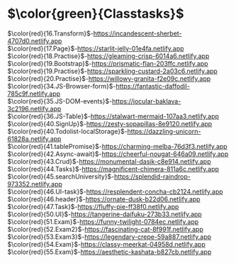 # $\color{green}{Classtasks}$ 

$\color{red}{16.Transform}$-https://incandescent-sherbet-4707d0.netlify.app <br>
$\color{red}{17.Page}$-https://starlit-jelly-01e4fa.netlify.app <br>
$\color{red}{18.Practise}$-https://gleaming-crisp-6014a6.netlify.app <br>
$\color{red}{19.Bootstrap}$-https://prismatic-flan-203ffc.netlify.app <br>
$\color{red}{19.Practise}$-https://sparkling-custard-2a03c6.netlify.app <br>
$\color{red}{20.Practise}$-https://willowy-granita-f2e09c.netlify.app <br>
$\color{red}{34.JS-Browser-form}$-https://fantastic-daffodil-785c9f.netlify.app <br>
$\color{red}{35.JS-DOM-events}$-https://jocular-baklava-3c2196.netlify.app <br>
$\color{red}{36.JS-Table}$-https://stalwart-mermaid-107aa3.netlify.app <br>
$\color{red}{40.SignUp}$-https://zesty-sopapillas-8e9120.netlify.app <br>
$\color{red}{40.Todolist-localStorage}$-https://dazzling-unicorn-61828a.netlify.app <br>
$\color{red}{41.tablePromise}$-https://charming-melba-76d3f3.netlify.app <br>
$\color{red}{42.Async-await}$-https://cheerful-nougat-646a09.netlify.app <br>
$\color{red}{43.Crud}$-https://monumental-dasik-c8e914.netlify.app <br>
$\color{red}{44.Tasks}$-https://magnificent-chimera-811a6c.netlify.app <br>
$\color{red}{45.searchUniversity}$-https://splendid-raindrop-973352.netlify.app <br>
$\color{red}{46.UI-task}$-https://resplendent-concha-cb2124.netlify.app <br>
$\color{red}{46.header}$-https://ornate-dusk-b22d06.netlify.app <br>
$\color{red}{47.Task}$-https://fluffy-pie-ff38f0.netlify.app <br>
$\color{red}{50.UI}$-https://tangerine-daifuku-273b33.netlify.app <br>
$\color{red}{51.Exam}$-https://funny-twilight-0784ec.netlify.app <br>
$\color{red}{52.Exam2}$-https://fascinating-cat-8f991f.netlify.app <br>
$\color{red}{53.Exam3}$-https://legendary-crepe-59a887.netlify.app <br>
$\color{red}{54.Exam}$-https://classy-meerkat-04958d.netlify.app <br>
$\color{red}{55.Exam}$-https://aesthetic-kashata-b827cb.netlify.app <br>



